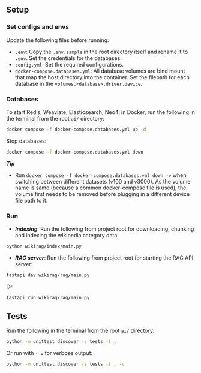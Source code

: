 
## Setup

### Set configs and envs

Update the following files before running:
- ```.env```: Copy the ```.env.sample``` in the root directory itself and rename it to ```.env```. Set the credentials for the databases.
- ```config.yml```: Set the required configurations.
- ```docker-compose.databases.yml```: All database volumes are bind mount that map the host directory into the container. Set the filepath for each database in the ```volumes.<database>.driver.device```.


### Databases

To start Redis, Weaviate, Elasticsearch, Neo4j in Docker, run the following in the terminal from the root ```ai/``` directory:

```sh
docker compose -f docker-compose.databases.yml up -d
```

Stop databases:

```sh
docker compose -f docker-compose.databases.yml down
```

***Tip***
- Run ```docker compose -f docker-compose.databases.yml down -v``` when switching between different datasets (v100 and v3000). As the volume name is same (because a common docker-compose file is used), the volume first needs to be removed before plugging in a different device file path to it.


### Run

- ***Indexing***: Run the following from project root for downloading, chunking and indexing the wikipedia category data:

```sh
python wikirag/index/main.py
```

- ***RAG server***: Run the following from project root for starting the RAG API server:

```sh
fastapi dev wikirag/rag/main.py
```

Or 

```sh
fastapi run wikirag/rag/main.py
```




## Tests

Run the following in the terminal from the root ```ai/``` directory:

```sh
python -m unittest discover -s tests -t .
```

Or run with ```- v``` for verbose output:

```sh
python -m unittest discover -s tests -t . -v
```